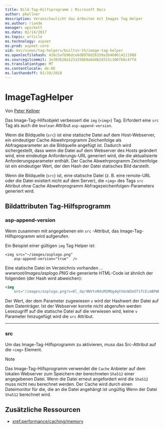 ```yaml
---
title: Bild-Tag-Hilfsprogramm | Microsoft Docs
author: pkellner
description: Veranschaulicht das Arbeiten mit Images Tag Helper
ms.author: riande
manager: wpickett
ms.date: 02/14/2017
ms.topic: article
ms.technology: aspnet
ms.prod: aspnet-core
uid: mvc/views/tag-helpers/builtin-th/image-tag-helper
ms.openlocfilehash: 438c5afb96dce6d8978d26159a3b460614111988
ms.sourcegitcommit: 3e303620a125325bb9abd4b2d315c106fb8c47fd
ms.translationtype: MT
ms.contentlocale: de-DE
ms.lasthandoff: 01/19/2018
---
```

# <a name="imagetaghelper"></a>ImageTagHelper

Von [Peter Kellner](http://peterkellner.net) 

Das Image-Tag-Hilfsobjekt verbessert die `img` (`<img>`) Tag. Erfordert eine `src` Tag als auch die `boolean` Attribut `asp-append-version`.

Wenn die Bildquelle (`src`) ist eine statische Datei auf dem Host-Webserver, ein eindeutiger Cache Abwehrprogramm Zeichenfolge als Abfrageparameter an die Bildquelle angefügt ist. Dadurch wird sichergestellt, dass wenn die Datei auf dem Webserver des Hosts geändert wird, eine eindeutige Anforderungs-URL generiert wird, die die aktualisierte Anforderungsparameter enthält. Der Cache Abwehrprogramm Zeichenfolge ist ein eindeutiger Wert, der den Hash der Datei statisches Bild darstellt.

Wenn die Bildquelle (`src`) ist, eine statische Datei (z. B. eine remote-URL oder die Datei existiert nicht auf dem Server), die `<img>` des Tags `src` Attribut ohne Cache Abwehrprogramm Abfragezeichenfolgen-Parameters generiert wird.

## <a name="image-tag-helper-attributes"></a>Bildattributen Tag-Hilfsprogramm


### <a name="asp-append-version"></a>asp-append-version

Wenn zusammen mit angegebenen ein `src` -Attribut, das Image-Tag-Hilfsprogramm wird aufgerufen.

Ein Beispiel einer gültigen `img` Tag Helper ist:

```cshtml
<img src="~/images/asplogo.png" 
    asp-append-version="true"  />
```

Eine statische Datei im Verzeichnis vorhanden *... wwwroot/Images/asplogo.PNG* die generierte HTML-Code ist ähnlich der folgenden (der Hash wird abweichen):

```html
<img 
    src="/images/asplogo.png?v=Kl_dqr9NVtnMdsM2MUg4qthUnWZm5T1fCEimBPWDNgM"/>
```

Der Wert, der dem Parameter zugewiesen `v` wird der Hashwert der Datei auf dem Datenträger. Ist der Webserver konnte nicht abgerufen werden Lesezugriff auf die statische Datei auf die verwiesen wird, keine `v` Parameter hinzugefügt wird die `src` Attribut.

- - -

### <a name="src"></a>src

Um das Image-Tag-Hilfsprogramm zu aktivieren, muss das Src-Attribut auf die `<img>` Element. 

> [!NOTE]
> Das Image-Tag-Hilfsprogramm verwendet die `Cache` Anbieter auf dem lokalen Webserver zum Speichern der berechneten `Sha512` einer angegebenen Datei. Wenn die Datei erneut angefordert wird die `Sha512` muss nicht neu berechnet werden. Der Cache wird durch einen Dateimonitor für die, die an die Datei angehängt ist ungültig Wenn der Datei `Sha512` berechnet wird.

## <a name="additional-resources"></a>Zusätzliche Ressourcen

* <xref:performance/caching/memory>
